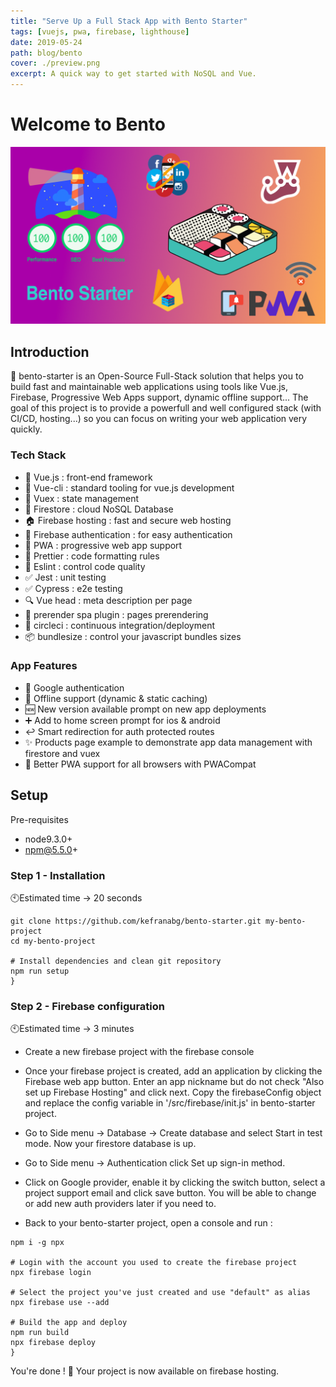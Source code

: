 ```yaml
---
title: "Serve Up a Full Stack App with Bento Starter"
tags: [vuejs, pwa, firebase, lighthouse]
date: 2019-05-24
path: blog/bento
cover: ./preview.png
excerpt: A quick way to get started with NoSQL and Vue.
---
```


# Welcome to Bento

![Bento logo](./bento-1.png "The Bento Starter logo")

## Introduction

🍱 bento-starter is an Open-Source Full-Stack solution that helps you to build fast and maintainable web applications using tools like Vue.js, Firebase, Progressive Web Apps support, dynamic offline support... The goal of this project is to provide a powerfull and well configured stack (with CI/CD, hosting...) so you can focus on writing your web application very quickly.


### Tech Stack

* 🤘 Vue.js : front-end framework
* 🔧 Vue-cli : standard tooling for vue.js development
* 🔁 Vuex : state management
* 💾 Firestore : cloud NoSQL Database
* 🏠 Firebase hosting : fast and secure web hosting
* 👤 Firebase authentication : for easy authentication
* 📱 PWA : progressive web app support
* 💄 Prettier : code formatting rules
* 🚨 Eslint : control code quality
* ✅ Jest : unit testing
* ✅ Cypress : e2e testing
* 🔍 Vue head : meta description per page
* 📄 prerender spa plugin : pages prerendering
* 💚 circleci : continuous integration/deployment
* 📦 bundlesize : control your javascript bundles sizes

### App Features

* 👤 Google authentication
* 📴 Offline support (dynamic & static caching)
* 🆕 New version available prompt on new app deployments
* ➕ Add to home screen prompt for ios & android
* ↩️ Smart redirection for auth protected routes
* ✨ Products page example to demonstrate app data management with firestore and vuex
* 💪 Better PWA support for all browsers with PWACompat

## Setup

Pre-requisites

* node9.3.0+
* npm@5.5.0+

### Step 1 - Installation

🕙Estimated time → 20 seconds 

```
git clone https://github.com/kefranabg/bento-starter.git my-bento-project
cd my-bento-project

# Install dependencies and clean git repository
npm run setup
}
```
### Step 2 - Firebase configuration
🕙Estimated time → 3 minutes 

* Create a new firebase project with the firebase console

* Once your firebase project is created, add an application by clicking the Firebase web app button. Enter an app nickname but do not check "Also set up Firebase Hosting" and click next. Copy the firebaseConfig object and replace the config variable in '/src/firebase/init.js' in bento-starter project.

* Go to Side menu → Database → Create database and select Start in test mode. Now your firestore database is up.
* Go to Side menu → Authentication click Set up sign-in method.

* Click on Google provider, enable it by clicking the switch button, select a project support email and click save button. You will be able to change or add new auth providers later if you need to.

* Back to your bento-starter project, open a console and run :

```
npm i -g npx

# Login with the account you used to create the firebase project
npx firebase login

# Select the project you've just created and use "default" as alias
npx firebase use --add

# Build the app and deploy
npm run build
npx firebase deploy
}
```

You're done ! 🎉
Your project is now available on firebase hosting.